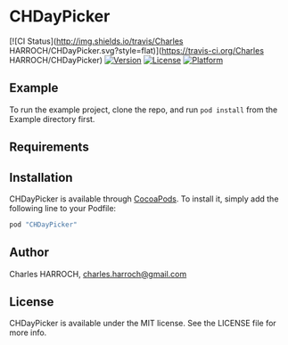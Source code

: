 # CHDayPicker

[![CI Status](http://img.shields.io/travis/Charles HARROCH/CHDayPicker.svg?style=flat)](https://travis-ci.org/Charles HARROCH/CHDayPicker)
[![Version](https://img.shields.io/cocoapods/v/CHDayPicker.svg?style=flat)](http://cocoapods.org/pods/CHDayPicker)
[![License](https://img.shields.io/cocoapods/l/CHDayPicker.svg?style=flat)](http://cocoapods.org/pods/CHDayPicker)
[![Platform](https://img.shields.io/cocoapods/p/CHDayPicker.svg?style=flat)](http://cocoapods.org/pods/CHDayPicker)

## Example

To run the example project, clone the repo, and run `pod install` from the Example directory first.

## Requirements

## Installation

CHDayPicker is available through [CocoaPods](http://cocoapods.org). To install
it, simply add the following line to your Podfile:

```ruby
pod "CHDayPicker"
```

## Author

Charles HARROCH, charles.harroch@gmail.com

## License

CHDayPicker is available under the MIT license. See the LICENSE file for more info.
